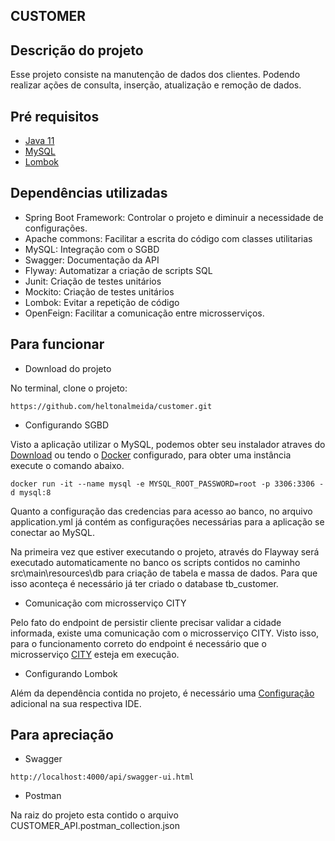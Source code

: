 ## CUSTOMER

## Descrição do projeto

Esse projeto consiste na manutenção de dados dos clientes. Podendo realizar ações de consulta, inserção, atualização e remoção de dados.

## Pré requisitos

- [Java 11](https://www.oracle.com/java/technologies/javase-jdk11-downloads.html)
- [MySQL](https://www.mysql.com/)
- [Lombok](https://projectlombok.org/)

## Dependências utilizadas

- Spring Boot Framework: Controlar o projeto e diminuir a necessidade de configurações.
- Apache commons: Facilitar a escrita do código com classes utilitarias
- MySQL: Integração com o SGBD
- Swagger: Documentação da API
- Flyway: Automatizar  a criação de scripts SQL 
- Junit: Criação de testes unitários
- Mockito: Criação de testes unitários
- Lombok: Evitar a repetição de código
- OpenFeign: Facilitar a comunicação entre microsserviços.

## Para funcionar 

- Download do projeto

No terminal, clone o projeto:

```
https://github.com/heltonalmeida/customer.git
```

- Configurando SGBD

Visto a aplicação utilizar o MySQL, podemos obter seu instalador atraves do [Download](https://www.mysql.com/downloads/) 
ou tendo o [Docker](https://www.docker.com/) configurado, para obter uma instância execute o comando abaixo.  

```
docker run -it --name mysql -e MYSQL_ROOT_PASSWORD=root -p 3306:3306 -d mysql:8
```

Quanto a configuração das credencias para acesso ao banco, no arquivo application.yml já contém as configurações necessárias para a aplicação se conectar ao MySQL.

Na primeira vez que estiver executando o projeto, através do Flayway será executado automaticamente no banco os scripts contidos no caminho src\main\resources\db para criação de tabela e massa de dados. Para que isso aconteça é necessário já ter criado o database tb_customer.

- Comunicação com microsserviço CITY

Pelo fato do endpoint de persistir cliente precisar validar a cidade informada, existe uma comunicação com o microsserviço CITY.
Visto isso, para o funcionamento correto do endpoint é necessário que o microsserviço [CITY](https://github.com/heltonalmeida/city) esteja em execução. 

- Configurando Lombok

Além da dependência contida no projeto, é necessário uma [Configuração](https://projectlombok.org/setup/overview) adicional na sua respectiva IDE.

## Para apreciação

- Swagger 

```
http://localhost:4000/api/swagger-ui.html
```
- Postman

Na raiz do projeto esta contido o arquivo CUSTOMER_API.postman_collection.json





